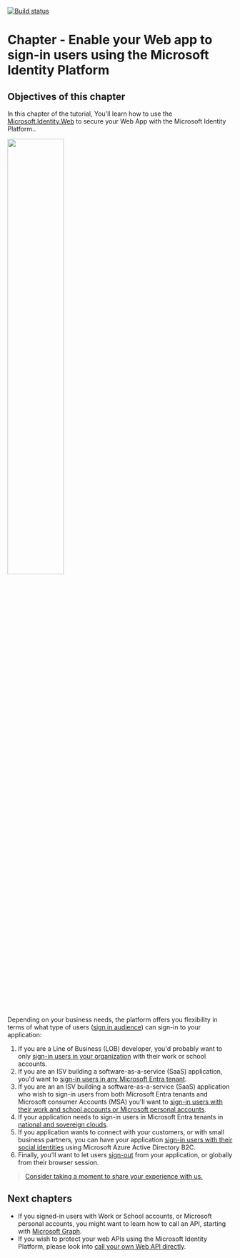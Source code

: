 [![Build status](https://identitydivision.visualstudio.com/IDDP/_apis/build/status/aad%20Samples/.NET%20client%20samples/ASP.NET%20Core%20Web%20App%20tutorial)](https://identitydivision.visualstudio.com/IDDP/_build/latest?definitionId=819)

# Chapter - Enable your Web app to sign-in users using the Microsoft Identity Platform

## Objectives of this chapter

In this chapter of the tutorial, You'll learn how to use the [Microsoft.Identity.Web](https://aka.ms/microsoft-identity-web) to secure your Web App with the Microsoft Identity Platform..

   <img src="../ReadmeFiles/sign-in-audiences.png" width="50%"/>

   Depending on your business needs, the platform offers you flexibility in terms of what type of users ([sign in audience](https://aka.ms/signinaudience)) can sign-in to your application:

   1. If you are a Line of Business (LOB) developer, you'd probably want to only [sign-in users in your organization](./1-1-MyOrg/README.md) with their work or school accounts.
   1. If you are an ISV building a software-as-a-service (SaaS) application, you'd want to [sign-in users in any Microsoft Entra tenant](./1-2-AnyOrg/README-1-1-to-1-2.md).
   1. If you are an an ISV building a software-as-a-service (SaaS) application who wish to sign-in users from both Microsoft Entra tenants and Microsoft consumer Accounts (MSA) you'll want to [sign-in users with their work and school accounts or Microsoft personal accounts](./1-3-AnyOrgOrPersonal/README-1-1-to-1-3.md).
   1. If your application needs to sign-in users in Microsoft Entra tenants in [national and sovereign clouds](./1-4-Sovereign/README.md).
   1. If you application wants to connect with your customers, or with small business partners, you can have your application [sign-in users with their social identities](./1-5-B2C/README.md) using Microsoft Azure Active Directory B2C.
   1. Finally, you'll want to let users [sign-out](./1-6-SignOut/README.md) from your application, or globally from their browser session.

> [Consider taking a moment to share your experience with us.](https://forms.office.com/Pages/ResponsePage.aspx?id=v4j5cvGGr0GRqy180BHbRz0h_jLR5HNJlvkZAewyoWxUNEFCQ0FSMFlPQTJURkJZMTRZWVJRNkdRMC4u)

## Next chapters

- If you signed-in users with Work or School accounts, or Microsoft personal accounts, you might want to learn how to call an API, starting with [Microsoft Graph](./2-WebApp-graph-user/2-1-Call-MSGraph/README.md).
- If you wish to protect your web APIs using the Microsoft Identity Platform, please look into [call your own Web API directly](./4-1-MyOrg/README.md).
